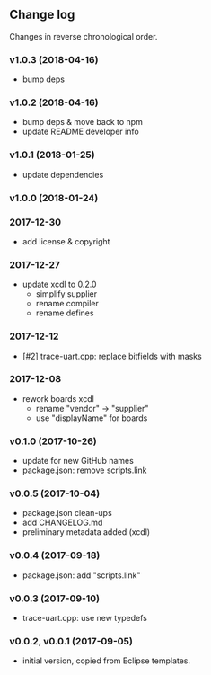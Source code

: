 ## Change log

Changes in reverse chronological order.

### v1.0.3 (2018-04-16)

* bump deps

### v1.0.2 (2018-04-16)

* bump deps & move back to npm
* update README developer info

### v1.0.1 (2018-01-25)

* update dependencies

### v1.0.0 (2018-01-24)

### 2017-12-30

* add license & copyright

### 2017-12-27

* update xcdl to 0.2.0
  * simplify supplier
  * rename compiler
  * rename defines

### 2017-12-12

* [#2] trace-uart.cpp: replace bitfields with masks

### 2017-12-08

* rework boards xcdl
  * rename "vendor" -> "supplier"
  * use "displayName" for boards

### v0.1.0 (2017-10-26)

* update for new GitHub names
* package.json: remove scripts.link

### v0.0.5 (2017-10-04)

* package.json clean-ups
* add CHANGELOG.md
* preliminary metadata added (xcdl)

### v0.0.4 (2017-09-18)

* package.json: add "scripts.link"

### v0.0.3 (2017-09-10)

* trace-uart.cpp: use new typedefs

### v0.0.2, v0.0.1 (2017-09-05)

* initial version, copied from Eclipse templates.


